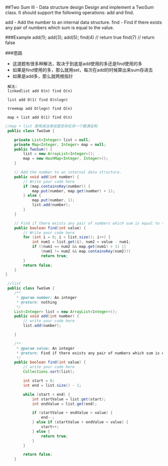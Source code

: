 ##Two Sum III - Data structure design
  Design and implement a TwoSum class. It should support the following operations: add and find.

  add - Add the number to an internal data structure.
  find - Find if there exists any pair of numbers which sum is equal to the value.

###Example
    add(1); add(3); add(5);
    find(4) // return true
    find(7) // return false

###思路
 - 这道题有很多种解法，取决于到底是add使用的多还是find使用的多
 - 如果是find使用的多，那么就用set，每次在add的时候算出来sum存进去
 - 如果是add多，那么就两根指针

```
 解法:
 linkedlist add O(n) find O(n)

 list add O(1) find O(nlogn)

 treemap add O(logn) find O(n)

 map + list add O(1) find O(n)
```

```java
//map + list 使用减法来找是否存在另一个数满足和
 public class TwoSum {

    private List<Integer> list = null;
    private Map<Integer, Integer> map = null;
    public TwoSum() {
        list = new ArrayList<Integer>();
        map = new HashMap<Integer, Integer>();
    }

    // Add the number to an internal data structure.
    public void add(int number) {
        // Write your code here
        if (map.containsKey(number)) {
            map.put(number, map.get(number) + 1);
        } else {
            map.put(number, 1);
            list.add(number);
        }
    }

    // Find if there exists any pair of numbers which sum is equal to the value.
    public boolean find(int value) {
        // Write your code here
        for (int i = 0; i < list.size(); i++) {
            int num1 = list.get(i), num2 = value - num1;
            if ((num1 == num2 && map.get(num1) > 1) ||
                (num1 != num2 && map.containsKey(num2)))
                return true;
        }
        return false;
    }
}

```

```java
 //list
 public class TwoSum {
    /**
     * @param number: An integer
     * @return: nothing
     */
    List<Integer> list = new ArrayList<Integer>();
    public void add(int number) {
        // write your code here
        list.add(number);

    }

    /**
     * @param value: An integer
     * @return: Find if there exists any pair of numbers which sum is equal to the value.
     */
    public boolean find(int value) {
        // write your code here
        Collections.sort(list);

        int start = 0;
        int end = list.size() - 1;

        while (start < end) {
            int startValue = list.get(start);
            int endValue = list.get(end);

            if (startValue + endValue > value) {
                end--;
            } else if (startValue + endValue < value) {
                start++;
            } else {
                return true;
            }
        }

        return false;
    }

```
